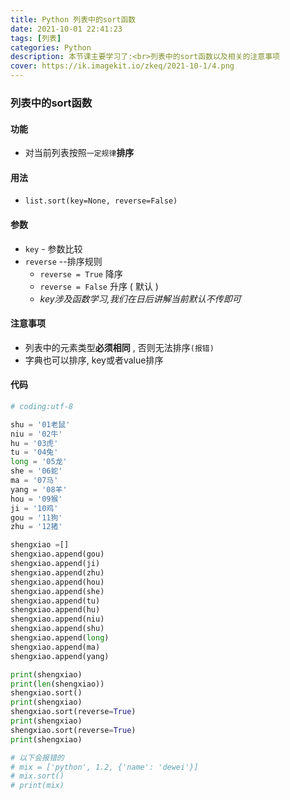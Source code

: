 ```yaml
---
title: Python 列表中的sort函数
date: 2021-10-01 22:41:23
tags: [列表]
categories: Python
description: 本节课主要学习了:<br>列表中的sort函数以及相关的注意事项
cover: https://ik.imagekit.io/zkeq/2021-10-1/4.png
---
```


### 列表中的sort函数

#### 功能

- 对当前列表按照`一定规律`**排序**

#### 用法

- `list.sort(key=None, reverse=False)`

#### 参数

- `key` - 参数比较
- `reverse` --排序规则
  - `reverse = True` 降序 
  - `reverse = False` 升序 ( 默认 )
  - *key涉及函数学习,我们在日后讲解当前默认不传即可*

#### 注意事项

- 列表中的元素类型**必须相同** , 否则无法排序`(报错)`
- 字典也可以排序, key或者value排序

#### 代码

```python
# coding:utf-8

shu = '01老鼠'
niu = '02牛'
hu = '03虎'
tu = '04兔'
long = '05龙'
she = '06蛇'
ma = '07马'
yang = '08羊'
hou = '09猴'
ji = '10鸡'
gou = '11狗'
zhu = '12猪'

shengxiao =[]
shengxiao.append(gou)
shengxiao.append(ji)
shengxiao.append(zhu)
shengxiao.append(hou)
shengxiao.append(she)
shengxiao.append(tu)
shengxiao.append(hu)
shengxiao.append(niu)
shengxiao.append(shu)
shengxiao.append(long)
shengxiao.append(ma)
shengxiao.append(yang)

print(shengxiao)
print(len(shengxiao))
shengxiao.sort()
print(shengxiao)
shengxiao.sort(reverse=True)
print(shengxiao)
shengxiao.sort(reverse=True)
print(shengxiao)

# 以下会报错的
# mix = ['python', 1.2, {'name': 'dewei'}]
# mix.sort()
# print(mix)


```


